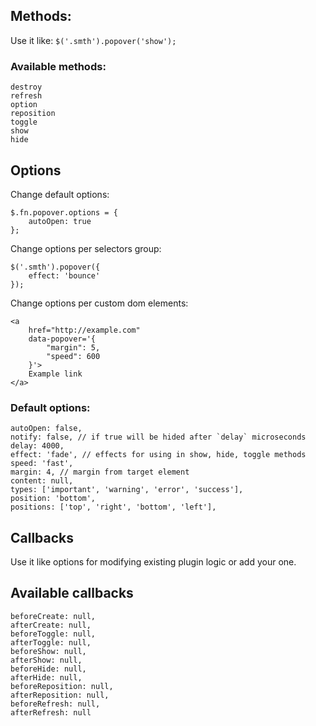 ## Methods: ##

Use it like: `$('.smth').popover('show');`
   
### Available methods: ###

    destroy
    refresh
    option
    reposition
    toggle
    show
    hide

## Options ##

Change default options:
    
    $.fn.popover.options = {
        autoOpen: true
    };

Change options per selectors group:

    $('.smth').popover({
        effect: 'bounce'
    });

Change options per custom dom elements:
    
    <a
        href="http://example.com"
        data-popover='{
            "margin": 5,
            "speed": 600
        }'>
        Example link
    </a>


### Default options: ###

    autoOpen: false,
    notify: false, // if true will be hided after `delay` microseconds 
    delay: 4000, 
    effect: 'fade', // effects for using in show, hide, toggle methods
    speed: 'fast', 
    margin: 4, // margin from target element
    content: null,
    types: ['important', 'warning', 'error', 'success'],
    position: 'bottom',
    positions: ['top', 'right', 'bottom', 'left'],

## Callbacks ##

Use it like options for modifying existing plugin logic or add your one.

## Available callbacks ##

    beforeCreate: null,
    afterCreate: null,
    beforeToggle: null,
    afterToggle: null,
    beforeShow: null,
    afterShow: null,
    beforeHide: null,
    afterHide: null,
    beforeReposition: null,
    afterReposition: null,
    beforeRefresh: null,
    afterRefresh: null